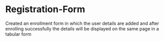 # Registration-Form
Created an enrollment form in which the user details are added and after enrolling successfully the details will be displayed on the same page in a tabular form
